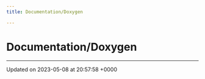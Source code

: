 ```yaml
---
title: Documentation/Doxygen

---
```


# Documentation/Doxygen








-------------------------------

Updated on 2023-05-08 at 20:57:58 +0000
